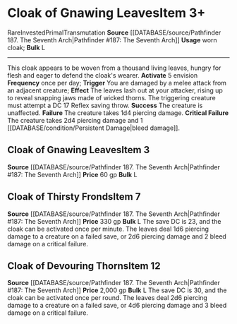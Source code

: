 ﻿---
bulk: L
id: '1820'
item_category: Worn Items
item_subcategory: Other Worn Items
level: '7'
name: Cloak of Gnawing Leaves
price: 330 gp
rarity: Rare
school: Transmutation
source: '[[DATABASE/source/Pathfinder 187. The Seventh Arch|Pathfinder #187: The Seventh
  Arch]]'
subcategory: wornitem
trait:
- '[[DATABASE/trait/Invested|Invested]]'
- '[[DATABASE/trait/Primal|Primal]]'
- '[[DATABASE/trait/Rare|Rare]]'
- '[[DATABASE/trait/Transmutation|Transmutation]]'
type: Item
usage: worn cloak

---
# Cloak of Gnawing Leaves<span class="item-type">Item 3+</span>

<span class="trait-rare item-trait">Rare</span><span class="item-trait">Invested</span><span class="item-trait">Primal</span><span class="item-trait">Transmutation</span>
**Source** [[DATABASE/source/Pathfinder 187. The Seventh Arch|Pathfinder #187: The Seventh Arch]]
**Usage** worn cloak; **Bulk** L

---
This cloak appears to be woven from a thousand living leaves, hungry for flesh and eager to defend the cloak's wearer.
**Activate** <span class="action-icon">5</span> envision **Frequency** once per day; **Trigger** You are damaged by a melee attack from an adjacent creature; **Effect** The leaves lash out at your attacker, rising up to reveal snapping jaws made of wicked thorns. The triggering creature must attempt a DC 17 Reflex saving throw.
**Success** The creature is unaffected.
**Failure** The creature takes 1d4 piercing damage.
**Critical Failure** The creature takes 2d4 piercing damage and 1 [[DATABASE/condition/Persistent Damage|bleed damage]].

## Cloak of Gnawing Leaves<span class="item-type">Item 3</span>

**Source** [[DATABASE/source/Pathfinder 187. The Seventh Arch|Pathfinder #187: The Seventh Arch]]
**Price** 60 gp
**Bulk** L

## Cloak of Thirsty Fronds<span class="item-type">Item 7</span>

**Source** [[DATABASE/source/Pathfinder 187. The Seventh Arch|Pathfinder #187: The Seventh Arch]]
**Price** 330 gp
**Bulk** L
The save DC is 23, and the cloak can be activated once per minute. The leaves deal 1d6 piercing damage to a creature on a failed save, or 2d6 piercing damage and 2 bleed damage on a critical failure.

## Cloak of Devouring Thorns<span class="item-type">Item 12</span>

**Source** [[DATABASE/source/Pathfinder 187. The Seventh Arch|Pathfinder #187: The Seventh Arch]]
**Price** 2,000 gp
**Bulk** L
The save DC is 30, and the cloak can be activated once per round. The leaves deal 2d6 piercing damage to a creature on a failed save, or 4d6 piercing damage and 3 bleed damage on a critical failure.